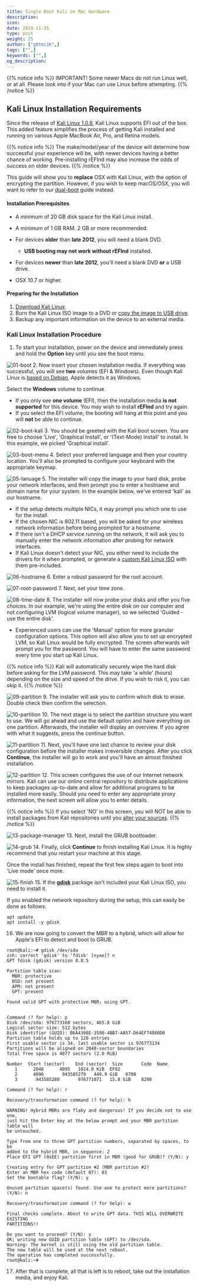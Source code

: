 ```yaml
---
title: Single Boot Kali on Mac Hardware
description:
icon:
date: 2019-11-25
type: post
weight: 25
author: ["g0tmi1k",]
tags: ["",]
keywords: ["",]
og_description:
---
```


{{% notice info %}}
IMPORTANT! Some newer Macs do not run Linux well, or at all. Please look into if your Mac can use Linux before attempting.
{{% /notice %}}


## Kali Linux Installation Requirements

Since the release of [Kali Linux 1.0.8](https://www.kali.org/news/kali-1-0-8-released-uefi-boot-support/), Kali Linux supports EFI out of the box. This added feature simplifies the process of getting Kali installed and running on various Apple MacBook Air, Pro, and Retina models.

{{% notice info %}}
The make/model/year of the device will determine how successful your experience will be, with newer devices having a better chance of working. Pre-installing rEFInd may also increase the odds of success on older devices.
{{% /notice %}}

This guide will show you to **replace** OSX with Kali Linux, with the option of encrypting the partition. However, if you wish to keep macOS/OSX, you will want to refer to our [dual-boot](/docs/base-images/kali-linux-dual-boot-kali-on-mac-hardware/) guide instead.

#### Installation Prerequisites

* A minimum of 20 GB disk space for the Kali Linux install.
* A minimum of 1 GB RAM. 2 GB or more recommended.
* For devices **older** than **late 2012**, you will need a blank DVD.
    * **USB booting may not work without rEFInd** installed.

* For devices **newer** than **late 2012**, you'll need a blank DVD **or** a USB drive.
* OSX 10.7 or higher.

#### Preparing for the Installation

1. [Download Kali Linux](/docs/introduction/download-official-kali-linux-images/).
2. Burn the Kali Linux ISO image to a DVD or [copy the image to USB drive](/docs/usb/kali-linux-live-usb-install/).
3. Backup any important information on the device to an external media.

### Kali Linux Installation Procedure

1. To start your installation, power on the device and immediately press and hold the **Option** key until you see the boot menu.

![01-boot](01-boot.png)
2. Now insert your chosen installation media. If everything was successful, you will see **two** volumes (EFI & Windows). Even though Kali Linux is [based on Debian](/docs/policy/kali-linux-relationship-with-debian/), Apple detects it as Windows.

Select the **Windows** volume to continue.

* If you only see **one volume** (EFI), then the installation media **is not supported** for this device. You may wish to install **rEFInd** and try again.
* If you select the EFI volume, the booting will hang at this point and you will **not** be able to continue.

![02-boot-kali](02-boot-kali.png)
3. You should be greeted with the Kali boot screen. You are free to choose 'Live', 'Graphical Install', or '(Text-Mode) Install' to install. In this example, we picked 'Graphical install'.

![03-boot-menu](03-boot-menu.png)
4. Select your preferred language and then your country location. You'll also be prompted to configure your keyboard with the appropriate keymap.

![05-lanuage](05-lanuage.png)
5. The installer will copy the image to your hard disk, probe your network interfaces, and then prompt you to enter a hostname and domain name for your system. In the example below, we've entered 'kali' as our hostname.

* If the setup detects multiple NICs, it may prompt you which one to use for the install.
* If the chosen NIC is 802.11 based, you will be asked for your wireless network information before being prompted for a hostname.
* If there isn't a DHCP service running on the network, it will ask you to manually enter the network information after probing for network interfaces.
* If Kali Linux doesn't detect your NIC, you either need to include the drivers for it when prompted, or generate a [custom Kali Linux ISO](/docs/development/live-build-a-custom-kali-iso/) with them pre-included.

![06-hostname](06-hostname.png)
6. Enter a robust password for the root account.

![07-root-password](07-root-password.png)
7. Next, set your time zone.

![08-time-date](08-time-date.png)
8. The installer will now probe your disks and offer you five choices. In our example, we're using the entire disk on our computer and not configuring LVM (logical volume manager), so we selected 'Guided - use the entire disk'.

* Experienced users can use the 'Manual' option for more granular configuration options. This option will also allow you to set up encrypted LVM, so Kali Linux would be fully encrypted. The screen afterwards will prompt you for the password. You will have to enter the same password every time you start up Kali Linux.

{{% notice info %}}
Kali will automatically securely wipe the hard disk before asking for the LVM password. This may take 'a while' (hours) depending on the size and speed of the drive. If you wish to risk it, you can skip it.
{{% /notice %}}

![09-partition](09-partition.png)
9. The installer will ask you to confirm which disk to erase. Double check then confirm the selection.

![10-partition](10-partition.png)
10. The next stage is to select the partition structure you want to use. We will go ahead and use the default option and have everything on one partition. Afterwards, the installer will display an overview. If you agree with what it suggests, press the continue button.

![11-partition](11-partition.png)
11. Next, you'll have one last chance to review your disk configuration before the installer makes irreversible changes. After you click **Continue**, the installer will go to work and you'll have an almost finished installation.

![12-partition](12-partition.png)
12. This screen configures the use of our Internet network mirrors. Kali can use our online central repository to distribute applications to keep packages up-to-date and allow for additional programs to be installed more easily. Should you need to enter any appropriate proxy information, the next screen will allow you to enter details.

{{% notice info %}}
If you select 'NO' in this screen, you will NOT be able to install packages from Kali repositories until you [alter your sources](/docs/general-use/kali-linux-sources-list-repositories/).
{{% /notice %}}

![13-package-manager](13-package-manager.png)
13. Next, install the GRUB bootloader.

![14-grub](14-grub.png)
14. Finally, click **Continue** to finish installing Kali Linux. It is highly recommend that you restart your machine at this stage.

Once the install has finished, repeat the first few steps again to boot into 'Live mode' once more.

![15-finish](15-finish.png)
15. If the **[gdisk](http://www.rodsbooks.com/gdisk/)** package isn't included your Kali Linux ISO, you need to install it.

If you enabled the network repository during the setup, this can easily be done as follows:

```
apt update
apt install -y gdisk
```

16. We are now going to convert the MBR to a hybrid, which will allow for Apple's EFI to detect and boot to GRUB.

```
root@kali:~# gdisk /dev/sda
zsh: correct 'gdisk' to 'fdisk' [nyae]? n
GPT fdisk (gdisk) version 0.8.5

Partition table scan:
  MBR: protective
  BSD: not present
  APM: not present
  GPT: present

Found valid GPT with protective MBR; using GPT.


Command (? for help): p
Disk /dev/sda: 976773168 sectors, 465.8 GiB
Logical sector size: 512 bytes
Disk identifier (GUID): B6A4398E-3590-4BB7-AA57-D64EF74860D0
Partition table holds up to 128 entries
First usable sector is 34, last usable sector is 976773134
Partitions will be aligned on 2048-sector boundaries
Total free space is 4077 sectors (2.0 MiB)

Number  Start (sector)    End (sector)  Size       Code  Name
   1      2048      4095   1024.0 KiB  EF02
   2      4096       943585279   449.9 GiB   0700
   3       943585280       976771071   15.8 GiB    8200

Command (? for help): r

Recovery/transformation command (? for help): h

WARNING! Hybrid MBRs are flaky and dangerous! If you decide not to use one,
just hit the Enter key at the below prompt and your MBR partition table will
be untouched.

Type from one to three GPT partition numbers, separated by spaces, to be
added to the hybrid MBR, in sequence: 2
Place EFI GPT (0xEE) partition first in MBR (good for GRUB)? (Y/N): y

Creating entry for GPT partition #2 (MBR partition #2)
Enter an MBR hex code (default 07): 83
Set the bootable flag? (Y/N): y

Unused partition space(s) found. Use one to protect more partitions? (Y/N): n

Recovery/transformation command (? for help): w

Final checks complete. About to write GPT data. THIS WILL OVERWRITE EXISTING
PARTITIONS!!

Do you want to proceed? (Y/N): y
OK; writing new GUID partition table (GPT) to /dev/sda.
Warning: The kernel is still using the old partition table.
The new table will be used at the next reboot.
The operation has completed successfully.
root@kali:~#
```

17. After that is complete, all that is left is to reboot, take out the installation media, and enjoy Kali.
